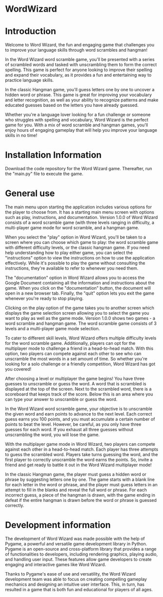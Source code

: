# WordWizard

# Introduction
Welcome to Word Wizard, the fun and engaging game that challenges you to improve your language skills through word scrambles and hangman!

In the Word Wizard word scramble game, you'll be presented with a series of scrambled words and tasked with unscrambling them to form the correct spelling. This game is perfect for anyone looking to improve their spelling and expand their vocabulary, as it provides a fun and entertaining way to practice language skills.

In the classic Hangman game, you'll guess letters one by one to uncover a hidden word or phrase. This game is great for improving your vocabulary and letter recognition, as well as your ability to recognize patterns and make educated guesses based on the letters you have already guessed.

Whether you're a language lover looking for a fun challenge or someone who struggles with spelling and vocabulary, Word Wizard is the perfect game for you. With a mix of word scramble and hangman games, you'll enjoy hours of engaging gameplay that will help you improve your language skills in no time!

# Installation Information
Download the code repository for the Word Wizard game. Thereafter, run the "main.py" file to execute the game.


# General use
The main menu upon starting the application includes various options for the player to choose from. It has a starting main menu screen with options such as play, instructions, and documentation. Version 1.0.0 of Word Wizard consists of a word scramble game (with three levels ranging in difficulty, a multi-player game mode for word scramble, and a hangman game.

When you select the "play" option in Word Wizard, you'll be taken to a screen where you can choose which game to play: the word scramble game with different difficulty levels, or the classic hangman game. If you need help understanding how to play either game, you can select the "instructions" option to view the instructions on how to use the application effectively. While it's possible to play the game without consulting the instructions, they're available to refer to whenever you need them.

The "documentation" option in Word Wizard allows you to access the Google Document containing all the information and instructions about the game. When you click on the "documentation" button, the document will open in a new browser tab. Finally, the "quit" option lets you exit the game whenever you're ready to stop playing.

Clicking on the play option of the game takes you to another screen which displays the game selection screen allowing you to select the game you want to play as well as the game mode. Version 1.0.0 shows two games - a word scramble and hangman game. The word scramble game consists of 3 levels and a multi-player game mode selection.

To cater to different skill levels, Word Wizard offers multiple difficulty levels for the word scramble game. Additionally, players can opt for the multiplayer mode to challenge a friend in a head-to-head match. With this option, two players can compete against each other to see who can unscramble the most words in a set amount of time. So whether you're looking for a solo challenge or a friendly competition, Word Wizard has got you covered!

After choosing a level or multiplayer the game begins! You have three guesses to unscramble or guess the word. A word that is scrambled is displayed at the top of the screen. Next to the scrambled word, there is a scoreboard that keeps track of the score. Below this is an area where you can type your answer to unscramble or guess the word.

In the Word Wizard word scramble game, your objective is to unscramble the given word and earn points to advance to the next level. Each correct guess earns you 100 points, and you must accumulate a certain number of points to beat the level. However, be careful, as you only have three guesses for each word. If you exhaust all three guesses without unscrambling the word, you will lose the game.

With the multiplayer game mode in Word Wizard, two players can compete against each other in a head-to-head match. Each player has three attempts to guess the scrambled word. Players take turns guessing the word, and the first player to correctly unscramble the word earns the points. So, invite a friend and get ready to battle it out in the Word Wizard multiplayer mode!

In the classic Hangman game, the player must guess a hidden word or phrase by suggesting letters one by one. The game starts with a blank line for each letter in the word or phrase, and the player must guess letters in an attempt to fill in the blanks and reveal the full word or phrase. For each incorrect guess, a piece of the hangman is drawn, with the game ending in defeat if the entire hangman is drawn before the word or phrase is guessed correctly.


# Development information
The development of Word Wizard was made possible with the help of Pygame, a powerful and versatile game development library in Python. Pygame is an open-source and cross-platform library that provides a range of functionalities to developers, including rendering graphics, playing audio, and handling user input. These features allow game developers to create engaging and interactive games like Word Wizard.

Thanks to Pygame's ease of use and versatility, the Word Wizard development team was able to focus on creating compelling gameplay mechanics and designing an intuitive user interface. This, in turn, has resulted in a game that is both fun and educational for players of all ages.
